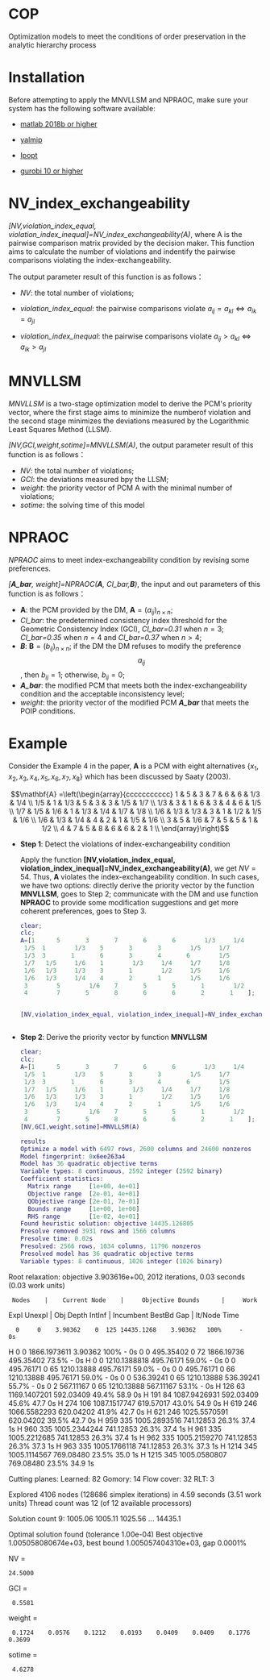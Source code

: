 # COP
Optimization models to meet the conditions of order preservation in the analytic hierarchy process

# Installation
Before attempting to apply the MNVLLSM and NPRAOC, make sure your system has the following software available: 

* [matlab 2018b or higher](https://www.mathworks.com/products/matlab.html)

* [yalmip](https://yalmip.github.io/)

* [Ipopt](https://github.com/coin-or/Ipopt)

* [gurobi 10 or higher](https://www.gurobi.com/)


# NV_index_exchangeability

*[NV,violation_index_equal, violation_index_inequal]=NV_index_exchangeability(A)*, where A is the pairwise comparison matrix provided by the decision maker. This function
aims to calculate the number of violations and indentify the pairwise comparisons violating the index-exchangeability. 

The output parameter result of this function is as follows：

* *NV*: the total number of violations;

* *violation_index_equal*: the pairwise comparisons violate $a_{ij}= a_{kl}  \Leftrightarrow a_{ik}= a_{jl}$

* *violation_index_inequal*: the pairwise comparisons violate $a_{ij}> a_{kl}  \Leftrightarrow a_{ik}> a_{jl}$


# MNVLLSM

*MNVLLSM* is a two-stage optimization model to derive the PCM's priority vector, where the first stage aims to minimize the numberof violation and the second stage minimizes the deviations  measured by the Logarithmic Least Squares Method (LLSM).

*[NV,GCI,weight,sotime]=MNVLLSM(A)*, the output parameter result of this function is as follows：

* *NV*: the total number of violations;
* *GCI*: the deviations measured bpy the LLSM;
* *weight*: the priority vector of PCM A with the minimal number of violations;
* *sotime*: the solving time of this model

# NPRAOC

*NPRAOC* aims to meet  index-exchangeability condition by revising some preferences.

*[**A_bar**, weight]=NPRAOC(**A**, CI_bar,**B**)*, the input and out parameters of this function is as follows：
* **A**: the PCM provided by the DM, $\mathbf{A}=(a_{ij})_{n\times n}$;
* *CI_bar*: the predetermined consistency index threshold for the Geometric Consistency Index (GCI), *CI_bar=0.31* when $n=3$; *CI_bar=0.35* when $n=4$ and *CI_bar=0.37* when $n>4$;
* ***B***:  $\mathbf{B}=(b_{ij})_{n\times n}$; if  the DM the DM refuses to modify the preference $$a_{ij}$$, then $b_{ij}=1$; otherwise, $b_{ij}=0$;
* ***A_bar***: the modified PCM that meets both the   index-exchangeability condition
and the acceptable inconsistency level;
* *weight*: the priority vector of the modified PCM ***A_bar*** that meets the POIP conditions.


# Example
Consider the Example 4 in the paper, $\mathbf{A}$ is a PCM with eight alternatives $\{x_1,x_2,x_3,x_4, x_5,x_6,x_7,x_8\}$ which has been discussed by  Saaty (2003).

$$\mathbf{A} =\left(\begin{array}{ccccccccccc}
 1     & 5     & 3     & 7     & 6     & 6     &  1/3  &  1/4 \\
     1/5  & 1     &  1/3  & 5     & 3     & 3     &  1/5  &  1/7 \\
     1/3  & 3     & 1     & 6     & 3     & 4     & 6     &  1/5 \\
     1/7  &  1/5  &  1/6  & 1     &  1/3  &  1/4  &  1/7  &  1/8 \\
     1/6  &  1/3  &  1/3  & 3     & 1     &  1/2  &  1/5  &  1/6 \\
     1/6  &  1/3  &  1/4  & 4     & 2     & 1     &  1/5  &  1/6 \\
    3     & 5     &  1/6  & 7     & 5     & 5     & 1     &  1/2 \\
    4     & 7     & 5     & 8     & 6     & 6     & 2     & 1     \\
  \end{array}\right)$$

* **Step 1**: Detect the violations of index-exchangeability condition

  Apply the function **[NV,violation_index_equal, violation_index_inequal]=NV_index_exchangeability(A)**, we get $NV=54$. Thus, $\mathbf{A}$ violates the index-exchangeability condition.
  In such cases, we have two options: directly derive the priority vector by the function **MNVLLSM**, goes to Step 2; communicate with the DM and use function **NPRAOC** to provide some
  modification suggestions and get more coherent preferences, goes to Step 3.

  ```matlab
  clear;
  clc;
  A=[1    	5    	3    	7    	6    	6    	 1/3	 1/4
   1/5	1    	 1/3	5    	3    	3    	 1/5	 1/7
   1/3	3    	1    	6    	3    	4    	6    	 1/5
   1/7	 1/5	 1/6	1    	 1/3	 1/4	 1/7	 1/8
   1/6	 1/3	 1/3	3    	1    	 1/2	 1/5	 1/6
   1/6	 1/3	 1/4	4    	2    	1    	 1/5	 1/6
   3    	5    	 1/6	7    	5    	5    	1    	 1/2
   4    	7    	5    	8    	6    	6    	2    	1    ];


  [NV,violation_index_equal, violation_index_inequal]=NV_index_exchangeability(A);
  
  
  
* **Step 2**: Derive the priority vector by function **MNVLLSM**
  ```matlab
  clear;
  clc;
  A=[1    	5    	3    	7    	6    	6    	 1/3	 1/4
   1/5	1    	 1/3	5    	3    	3    	 1/5	 1/7
   1/3	3    	1    	6    	3    	4    	6    	 1/5
   1/7	 1/5	 1/6	1    	 1/3	 1/4	 1/7	 1/8
   1/6	 1/3	 1/3	3    	1    	 1/2	 1/5	 1/6
   1/6	 1/3	 1/4	4    	2    	1    	 1/5	 1/6
   3    	5    	 1/6	7    	5    	5    	1    	 1/2
   4    	7    	5    	8    	6    	6    	2    	1    ];
  [NV,GCI,weight,sotime]=MNVLLSM(A)

  results
  Optimize a model with 6497 rows, 2600 columns and 24600 nonzeros
  Model fingerprint: 0x6ee263a4
  Model has 36 quadratic objective terms
  Variable types: 8 continuous, 2592 integer (2592 binary)
  Coefficient statistics:
    Matrix range     [1e+00, 4e+01]
    Objective range  [2e-01, 4e+01]
    QObjective range [2e-01, 7e-01]
    Bounds range     [1e+00, 1e+00]
    RHS range        [1e-02, 4e+01]
  Found heuristic solution: objective 14435.126805
  Presolve removed 3931 rows and 1566 columns
  Presolve time: 0.02s
  Presolved: 2566 rows, 1034 columns, 11796 nonzeros
  Presolved model has 36 quadratic objective terms
  Variable types: 8 continuous, 1026 integer (1026 binary)

 Root relaxation: objective 3.903616e+00, 2012 iterations, 0.03 seconds (0.03 work units)

     Nodes    |    Current Node    |     Objective Bounds      |     Work
  Expl Unexpl |  Obj  Depth IntInf | Incumbent    BestBd   Gap | It/Node Time

      0     0    3.90362    0  125 14435.1268    3.90362   100%     -    0s
 H    0     0                    1866.1973611    3.90362   100%     -    0s
      0     0  495.35402    0   72 1866.19736  495.35402  73.5%     -    0s
 H    0     0                    1210.1388818  495.76171  59.0%     -    0s
      0     0  495.76171    0   65 1210.13888  495.76171  59.0%     -    0s
      0     0  495.76171    0   66 1210.13888  495.76171  59.0%     -    0s
      0     0  536.39241    0   65 1210.13888  536.39241  55.7%     -    0s
      0     2  567.11167    0   65 1210.13888  567.11167  53.1%     -    0s
 H  126    63                    1169.1407201  592.03409  49.4%  58.9    0s
 H  191    84                    1087.9426931  592.03409  45.6%  47.7    0s
 H  274   106                    1087.1517747  619.57017  43.0%  54.9    0s
 H  619   246                    1066.5582293  620.04202  41.9%  42.7    0s
 H  621   246                    1025.5570591  620.04202  39.5%  42.7    0s
 H  959   335                    1005.2893516  741.12853  26.3%  37.4    1s
 H  960   335                    1005.2344244  741.12853  26.3%  37.4    1s
 H  961   335                    1005.2212685  741.12853  26.3%  37.4    1s
 H  962   335                    1005.2159270  741.12853  26.3%  37.3    1s
 H  963   335                    1005.1766118  741.12853  26.3%  37.3    1s
 H 1214   345                    1005.1114567  769.08480  23.5%  35.0    1s
 H 1215   345                    1005.0580807  769.08480  23.5%  34.9    1s

 Cutting planes:
   Learned: 82
   Gomory: 14
   Flow cover: 32
   RLT: 3

 Explored 4106 nodes (128686 simplex iterations) in 4.59 seconds (3.51 work units)
 Thread count was 12 (of 12 available processors)

 Solution count 9: 1005.06 1005.11 1025.56 ... 14435.1

 Optimal solution found (tolerance 1.00e-04)
 Best objective 1.005058080674e+03, best bound 1.005057404310e+03, gap 0.0001%

 NV =

    24.5000


 GCI =

     0.5581


 weight =

     0.1724    0.0576    0.1212    0.0193    0.0409    0.0409    0.1776    0.3699


 sotime =

     4.6278


  

  
